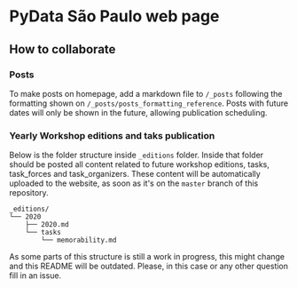 # PyData São Paulo web page

## How to collaborate

### Posts

To make posts on homepage, add a markdown file to `/_posts` following the formatting shown on `/_posts/posts_formatting_reference`.
Posts with future dates will only be shown in the future, allowing publication scheduling.

### Yearly Workshop editions and taks publication

Below is the folder structure inside `_editions` folder. Inside that folder should be posted all content related to future workshop editions, tasks, task_forces and task_organizers. These content will be automatically uploaded to the website, as soon as it's on the `master` branch of this repository.

```
_editions/
└── 2020
    ├── 2020.md
    └── tasks
        └── memorability.md
```

As some parts of this structure is still a work in progress, this might change and this README will be outdated. Please, in this case or any other question fill in an issue.
